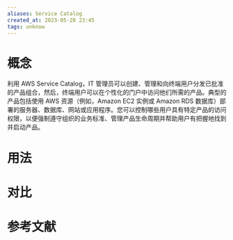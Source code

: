 ```yaml
---
aliases: Service Catalog
created_at: 2023-05-20 23:45
tags: unknow
---
```


# 概念

利用 AWS Service Catalog，IT 管理员可以创建、管理和向终端用户分发已批准的产品组合，然后，终端用户可以在个性化的门户中访问他们所需的产品。典型的产品包括使用 AWS 资源（例如，Amazon EC2 实例或 Amazon RDS 数据库）部署的服务器、数据库、网站或应用程序。您可以控制哪些用户具有特定产品的访问权限，以便强制遵守组织的业务标准、管理产品生命周期并帮助用户有把握地找到并启动产品。


# 用法



# 对比



# 参考文献

